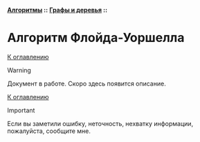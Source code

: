 **[Алгоритмы](../../README.md#algorithms) ::** 
**[Графы и деревья](../../README.md#algorithms-graph-or-tree) ::**
# Алгоритм Флойда-Уоршелла

<!--

-->

[К оглавлению](../../README.md#algorithms-graph-or-tree)

> [!WARNING]
> Документ в работе. Скоро здесь появится описание.

[К оглавлению](../../README.md#algorithms-graph-or-tree)

> [!IMPORTANT]
> Если вы заметили ошибку, неточность, нехватку информации, пожалуйста, сообщите мне.

